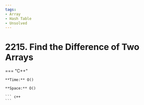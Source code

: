 ```yaml
---
tags:
- Array
- Hash Table
- Unsolved
---
```



# 2215. Find the Difference of Two Arrays

=== "C++"

    **Time:** O()

    **Space:** O()

    ``` c++
    ```